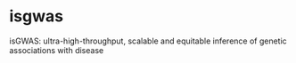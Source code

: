 # isgwas
isGWAS: ultra-high-throughput, scalable and equitable inference of genetic associations with disease
